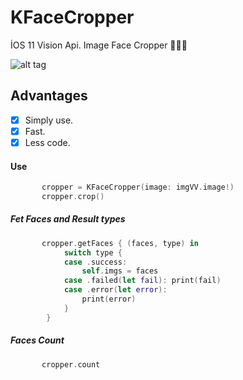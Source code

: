 # KFaceCropper
İOS 11 Vision Api. Image Face Cropper 💇🏻‍♂️

![alt tag](https://user-images.githubusercontent.com/16580898/30782452-4779ff1a-a13b-11e7-8a92-e57414034e06.png)

## Advantages
- [X] Simply use.
- [X] Fast.
- [X] Less code.

#### Use

```Swift
       cropper = KFaceCropper(image: imgVV.image!)
       cropper.crop()
```

##### Fet Faces and Result types

```Swift
       cropper.getFaces { (faces, type) in
            switch type {
            case .success:
                self.imgs = faces
            case .failed(let fail): print(fail)
            case .error(let error):
                print(error)
            }
        }
```

##### Faces Count

```Swift
       cropper.count
```
